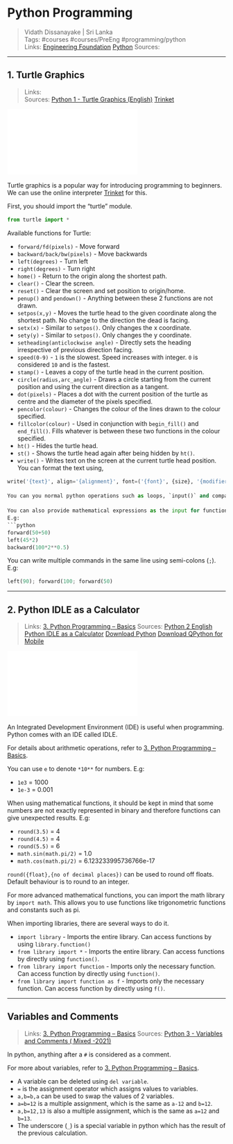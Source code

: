 # Python Programming

> Vidath Dissanayake | Sri Lanka  
> Tags: #courses #courses/PreEng #programming/python  
> Links: [Engineering Foundation](Engineering%20Foundation.md) [Python](../../programming/python/Python.md)
> Sources:  

---

## 1. Turtle Graphics

> Links:  
> Sources: [Python 1 - Turtle Graphics (English)](https://www.youtube.com/watch?v=Hu6ERdNJpOA) [Trinket](https://trinket.io/turtle)

![Day_01_Turtle_Graphics_Online](assets/documents/Day_01_Turtle_Graphics_Online.pdf)

Turtle graphics is a popular way for introducing programming to beginners.
We can use the online interpreter [Trinket](https://trinket.io/turtle) for this.

First, you should import the “turtle” module.
```python
from turtle import *
```

Available functions for Turtle:
- `forward/fd(pixels)` - Move forward
- `backward/back/bw(pixels)` - Move backwards
- `left(degrees)` - Turn left
- `right(degrees)` - Turn right
- `home()` - Return to the origin along the shortest path.
- `clear()` - Clear the screen.
- `reset()` - Clear the screen and set position to origin/home.
- `penup()` and `pendown()` - Anything between these 2 functions are not drawn.
- `setpos(x,y)` - Moves the turtle head to the given coordinate along the shortest path. No change to the direction the dead is facing.
- `setx(x)` - Similar to `setpos()`. Only changes the x coordinate.
- `sety(y)` - Similar to `setpos()`. Only changes the y coordinate.
- `setheading(anticlockwise angle)` - Directly sets the heading irrespective of previous direction facing.
- `speed(0-9)` - `1` is the slowest. Speed increases with integer. `0` is considered `10` and is the fastest.
- `stamp()` - Leaves a copy of the turtle head in the current position.
- `circle(radius,arc_angle)` - Draws a circle starting from the current position and using the current direction as a tangent.
- `dot(pixels)` - Places a dot with the current position of the turtle as centre and the diameter of the pixels specified.
- `pencolor(colour)` - Changes the colour of the lines drawn to the colour specified.
- `fillcolor(colour)` - Used in conjunction with `begin_fill()` and `end_fill()`. Fills whatever is between these two functions in the colour specified.
- `ht()` - Hides the turtle head.
- `st()` - Shows the turtle head again after being hidden by `ht()`.
- `write()` - Writes text on the screen at the current turtle head position. You can format the text using, 
```python
write('{text}', align='{alignment}', font=('{font}', {size}, '{modifiers(bold/italic)}')```

You can you normal python operations such as loops, `input()` and comparisons. x

You can also provide mathematical expressions as the input for functions.
E.g:
```python
forward(50+50)
left(45*2)
backward(100*2**0.5)
```

You can write multiple commands in the same line using semi-colons (`;`).
E.g:
```python
left(90); forward(100; forward(50)
```
---


## 2. Python IDLE as a Calculator


> Links:  [3. Python Programming – Basics](../UoM/Python%20for%20Beginners/3.%20Python%20Programming%20–%20Basics.md)
> Sources: [Python 2 English Python IDLE as a Calculator](https://www.youtube.com/watch?v=hul3niTcHBY) [Download Python](https://www.python.org/downloads/?authuser=0) [Download QPython for Mobile](https://play.google.com/store/apps/details?id=org.qpython.qpy3&hl=en&gl=US&pli=1)

![Day_02_Getting started](assets/documents/Day_02_Getting%20started.pdf)

An Integrated Development Environment (IDE) is useful when programming. Python comes with an IDE called IDLE. 

For details about arithmetic operations, refer to [3. Python Programming – Basics](../UoM/Python%20for%20Beginners/3.%20Python%20Programming%20–%20Basics.md).

You can use `e` to denote `*10**` for numbers.
E.g:
- `1e3` = 1000
- `1e-3` = 0.001

When using mathematical functions, it should be kept in mind that some numbers are not exactly represented in binary and therefore functions can give unexpected results. 
E.g:
- `round(3.5)` = 4
- `round(4.5)` = 4
- `round(5.5)` = 6
- `math.sin(math.pi/2)` = 1.0
- `math.cos(math.pi/2)` = 6.123233995736766e-17


`round({float},{no of decimal places})` can be used to round off floats. Default behaviour is to round to an integer.

For more advanced mathematical functions, you can import the math library by `import math`. This allows you to use functions like trigonometric functions and constants such as pi.

When importing libraries, there are several ways to do it.
- `import library` - Imports the entire library. Can access functions by using `library.function()`
- `from library import *` - Imports the entire library. Can access functions by directly using `function()`.
- `from library import function` - Imports only the necessary function. Can access function by directly using `function()`.
- `from library import function as f` - Imports only the necessary function. Can access function by directly using `f()`.

---

## Variables and Comments

> Links: [3. Python Programming – Basics](../UoM/Python%20for%20Beginners/3.%20Python%20Programming%20–%20Basics.md)
> Sources: [Python 3 - Variables and Comments ( Mixed -2021)](https://www.youtube.com/watch?v=88s4hjWf_lE)

In python, anything after a `#` is considered as a comment.

For more about variables, refer to [3. Python Programming – Basics](../UoM/Python%20for%20Beginners/3.%20Python%20Programming%20–%20Basics.md).

- A variable can be deleted using `del variable`.
- `=` is the assignment operator which assigns values to variables.
- `a,b=b,a` can be used to swap the values of 2 variables.
- `a=b=12` is a multiple assignment, which is the same as `a-12` and `b=12`.
- `a,b=12,13` is also a multiple assignment, which is the same as `a=12` and `b=13`.
- The underscore (`_`) is a special variable in python which has the result of the previous calculation.